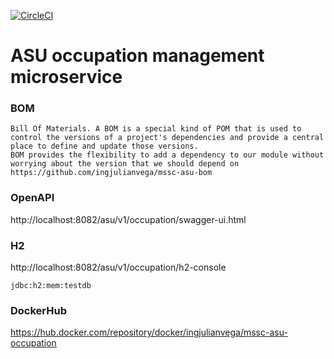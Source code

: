 [![CircleCI](https://circleci.com/gh/ingjulianvega/mssc-asu-occupation.svg?style=svg)](https://circleci.com/gh/ingjulianvega/mssc-asu-occupation)
# ASU occupation management microservice

### BOM
```
Bill Of Materials. A BOM is a special kind of POM that is used to control the versions of a project's dependencies and provide a central place to define and update those versions. 
BOM provides the flexibility to add a dependency to our module without worrying about the version that we should depend on
https://github.com/ingjulianvega/mssc-asu-bom
```

### OpenAPI

http://localhost:8082/asu/v1/occupation/swagger-ui.html

### H2

http://localhost:8082/asu/v1/occupation/h2-console

```
jdbc:h2:mem:testdb
```

### DockerHub

https://hub.docker.com/repository/docker/ingjulianvega/mssc-asu-occupation
